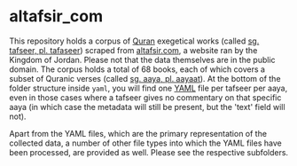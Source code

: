 # altafsir_com

This repository holds a corpus of [Quran](https://en.wikipedia.org/wiki/Quran) exegetical works (called [sg. tafseer, pl. tafaseer](https://en.wikipedia.org/wiki/Tafsir)) scraped from [altafsir.com](http://www.altafsir.com/tafasir.asp?tmadhno=0&ttafsirno=0&tsorano=1&tayahno=1&tdisplay=no&languageid=1), a website ran by the Kingdom of Jordan. Please not that the data themselves are in the public domain. The corpus holds a total of 68 books, each of which covers a subset of Quranic verses (called [sg. aaya, pl. aayaat](https://en.wikipedia.org/wiki/Ayah)). At the bottom of the folder structure inside `yaml`, you will find one [YAML](http://yaml.org) file per tafseer per aaya, even in those cases where a tafseer gives no commentary on that specific aaya (in which case the metadata will still be present, but the 'text' field will not).

Apart from the YAML files, which are the primary representation of the collected data, a number of other file types into which the YAML files have been processed, are provided as well. Please see the respective subfolders.
